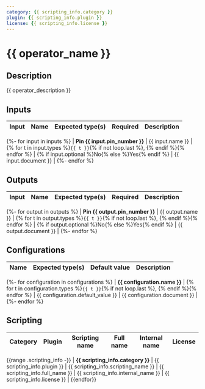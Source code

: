 ```yaml
---
category: {{ scripting_info.category }}
plugin: {{ scripting_info.plugin }}
license: {{ scripting_info.license }}
---
```


# {{ operator_name }}

## Description

{{ operator_description }}

## Inputs


| Input | Name| Expected type(s) | Required | Description |
|-------|-----|------|----------|-------------|
{%- for input in inputs %}
| **Pin {{ input.pin_number }}** | {{ input.name }} | {% for t in input.types %}`{{ t }}`{% if not loop.last %}, {% endif %}{% endfor %} | {% if input.optional %}No{% else %}Yes{% endif %} | {{ input.document }} |
{%- endfor %}

## Outputs

| Input | Name| Expected type(s) | Required | Description |
|-------|-----|------|----------|-------------|
{%- for output in outputs %}
| **Pin {{ output.pin_number }}** | {{ output.name }} | {% for t in output.types %}`{{ t }}`{% if not loop.last %}, {% endif %}{% endfor %} | {% if output.optional %}No{% else %}Yes{% endif %} | {{ output.document }} |
{%- endfor %}

## Configurations

| Name| Expected type(s) | Default value | Description |
|-----|------|----------|-------------|
{%- for configuration in configurations %}
| **{{ configuration.name }}** | {% for t in configuration.types %}`{{ t }}`{% if not loop.last %}, {% endif %}{% endfor %} | {{ configuration.default_value }} | {{ configuration.document }} |
{%- endfor %}

## Scripting

| Category| Plugin | Scripting name | Full name | Internal name | License |
|---------|--------|----------------|-----------|---------------|---------|
{{range .scripting_info -}}
| **{{ scripting_info.category }}** | {{ scripting_info.plugin }} | {{  scripting_info.scripting_name }} | {{ scripting_info.full_name  }} | {{ scripting_info.internal_name  }} | {{ scripting_info.license  }} |
{{endfor}}